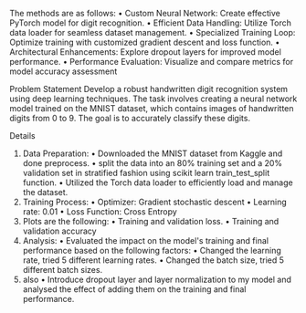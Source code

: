 The methods are as follows:
• Custom Neural Network: Create effective PyTorch model for digit recognition.
• Efficient Data Handling: Utilize Torch data loader for seamless dataset management.
• Specialized Training Loop: Optimize training with customized gradient descent and loss function.
• Architectural Enhancements: Explore dropout layers for improved model performance.
• Performance Evaluation: Visualize and compare metrics for model accuracy assessment

Problem Statement 
Develop a robust handwritten digit recognition system using deep learning techniques. The task involves 
creating a neural network model trained on the MNIST dataset, which contains images of handwritten 
digits from 0 to 9. The goal is to accurately classify these digits.

Details
1. Data Preparation:
• Downloaded the MNIST dataset from Kaggle and done preprocess.
• split the data into an 80% training set and a 20% validation set in stratified fashion using 
scikit learn train_test_split function.
• Utilized the Torch data loader to efficiently load and manage the dataset.
2. Training Process:
• Optimizer: Gradient stochastic descent
• Learning rate: 0.01
• Loss Function: Cross Entropy
3. Plots are the following:
• Training and validation loss.
• Training and validation accuracy
4. Analysis:
• Evaluated the impact on the model's training and final performance based on the 
following factors:
• Changed the learning rate, tried 5 different learning rates.
• Changed the batch size, tried 5 different batch sizes. 
5. also
• Introduce dropout layer and layer normalization to my model and analysed the effect of 
adding them on the training and final performance.
